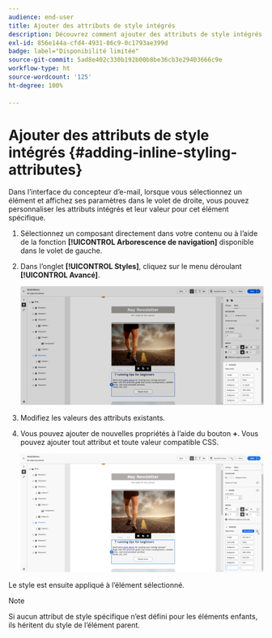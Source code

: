 ```yaml
---
audience: end-user
title: Ajouter des attributs de style intégrés
description: Découvrez comment ajouter des attributs de style intégrés.
exl-id: 856e144a-cfd4-4931-86c9-0c1793ae399d
badge: label="Disponibilité limitée"
source-git-commit: 5ad8e402c330b192b00b8be36cb3e29403666c9e
workflow-type: ht
source-wordcount: '125'
ht-degree: 100%

---
```



# Ajouter des attributs de style intégrés {#adding-inline-styling-attributes}

Dans l’interface du concepteur d’e-mail, lorsque vous sélectionnez un élément et affichez ses paramètres dans le volet de droite, vous pouvez personnaliser les attributs intégrés et leur valeur pour cet élément spécifique.

1. Sélectionnez un composant directement dans votre contenu ou à l’aide de la fonction **[!UICONTROL Arborescence de navigation]** disponible dans le volet de gauche.

1. Dans l’onglet **[!UICONTROL Styles]**, cliquez sur le menu déroulant **[!UICONTROL Avancé]**.

   ![](assets/styles_1.png)

1. Modifiez les valeurs des attributs existants.

1. Vous pouvez ajouter de nouvelles propriétés à l’aide du bouton **+**. Vous pouvez ajouter tout attribut et toute valeur compatible CSS.

   ![](assets/styles_2.png)

Le style est ensuite appliqué à l’élément sélectionné.

>[!NOTE]
>
>Si aucun attribut de style spécifique n’est défini pour les éléments enfants, ils héritent du style de l’élément parent.

